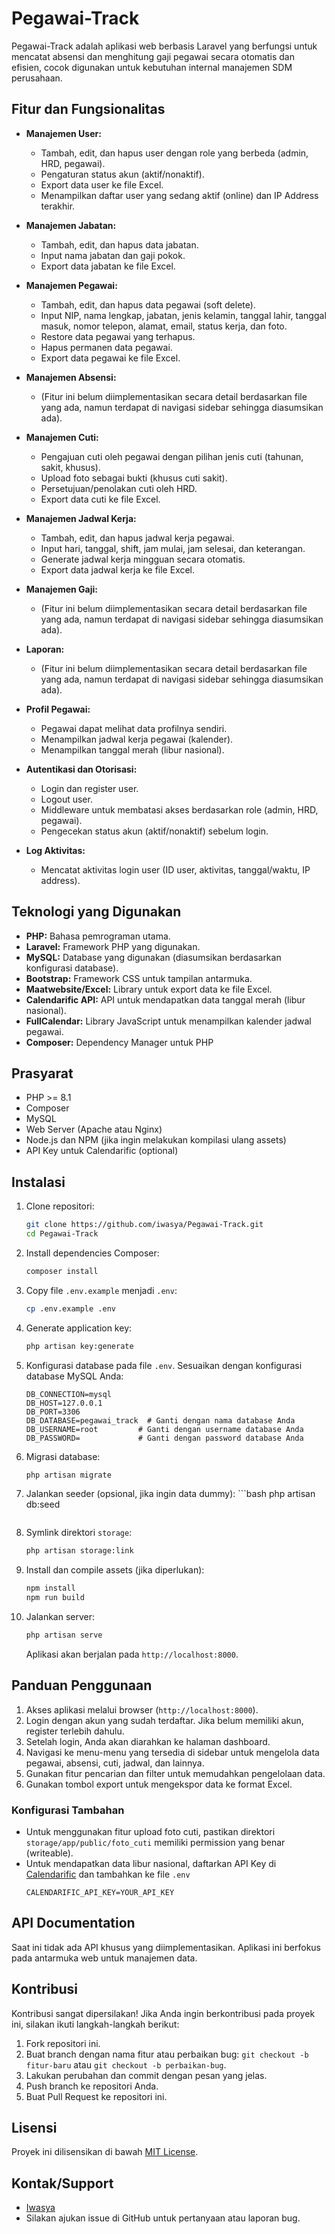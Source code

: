 # Pegawai-Track

Pegawai-Track adalah aplikasi web berbasis Laravel yang berfungsi untuk mencatat absensi dan menghitung gaji pegawai secara otomatis dan efisien, cocok digunakan untuk kebutuhan internal manajemen SDM perusahaan.

## Fitur dan Fungsionalitas

*   **Manajemen User:**
    *   Tambah, edit, dan hapus user dengan role yang berbeda (admin, HRD, pegawai).
    *   Pengaturan status akun (aktif/nonaktif).
    *   Export data user ke file Excel.
    *   Menampilkan daftar user yang sedang aktif (online) dan IP Address terakhir.

*   **Manajemen Jabatan:**
    *   Tambah, edit, dan hapus data jabatan.
    *   Input nama jabatan dan gaji pokok.
    *   Export data jabatan ke file Excel.

*   **Manajemen Pegawai:**
    *   Tambah, edit, dan hapus data pegawai (soft delete).
    *   Input NIP, nama lengkap, jabatan, jenis kelamin, tanggal lahir, tanggal masuk, nomor telepon, alamat, email, status kerja, dan foto.
    *   Restore data pegawai yang terhapus.
    *   Hapus permanen data pegawai.
    *   Export data pegawai ke file Excel.

*   **Manajemen Absensi:**
    *   (Fitur ini belum diimplementasikan secara detail berdasarkan file yang ada, namun terdapat di navigasi sidebar sehingga diasumsikan ada).

*   **Manajemen Cuti:**
    *   Pengajuan cuti oleh pegawai dengan pilihan jenis cuti (tahunan, sakit, khusus).
    *   Upload foto sebagai bukti (khusus cuti sakit).
    *   Persetujuan/penolakan cuti oleh HRD.
    *   Export data cuti ke file Excel.

*   **Manajemen Jadwal Kerja:**
    *   Tambah, edit, dan hapus jadwal kerja pegawai.
    *   Input hari, tanggal, shift, jam mulai, jam selesai, dan keterangan.
    *   Generate jadwal kerja mingguan secara otomatis.
    *   Export data jadwal kerja ke file Excel.

*   **Manajemen Gaji:**
    *   (Fitur ini belum diimplementasikan secara detail berdasarkan file yang ada, namun terdapat di navigasi sidebar sehingga diasumsikan ada).

*   **Laporan:**
    *   (Fitur ini belum diimplementasikan secara detail berdasarkan file yang ada, namun terdapat di navigasi sidebar sehingga diasumsikan ada).

*   **Profil Pegawai:**
    *   Pegawai dapat melihat data profilnya sendiri.
    *   Menampilkan jadwal kerja pegawai (kalender).
    *   Menampilkan tanggal merah (libur nasional).

*   **Autentikasi dan Otorisasi:**
    *   Login dan register user.
    *   Logout user.
    *   Middleware untuk membatasi akses berdasarkan role (admin, HRD, pegawai).
    *   Pengecekan status akun (aktif/nonaktif) sebelum login.

*   **Log Aktivitas:**
    *   Mencatat aktivitas login user (ID user, aktivitas, tanggal/waktu, IP address).

## Teknologi yang Digunakan

*   **PHP:** Bahasa pemrograman utama.
*   **Laravel:** Framework PHP yang digunakan.
*   **MySQL:** Database yang digunakan (diasumsikan berdasarkan konfigurasi database).
*   **Bootstrap:** Framework CSS untuk tampilan antarmuka.
*   **Maatwebsite/Excel:** Library untuk export data ke file Excel.
*   **Calendarific API:** API untuk mendapatkan data tanggal merah (libur nasional).
*   **FullCalendar:** Library JavaScript untuk menampilkan kalender jadwal pegawai.
*   **Composer:** Dependency Manager untuk PHP

## Prasyarat

*   PHP >= 8.1
*   Composer
*   MySQL
*   Web Server (Apache atau Nginx)
*   Node.js dan NPM (jika ingin melakukan kompilasi ulang assets)
*   API Key untuk Calendarific (optional)

## Instalasi

1.  Clone repositori:

    ```bash
    git clone https://github.com/iwasya/Pegawai-Track.git
    cd Pegawai-Track
    ```

2.  Install dependencies Composer:

    ```bash
    composer install
    ```

3.  Copy file `.env.example` menjadi `.env`:

    ```bash
    cp .env.example .env
    ```

4.  Generate application key:

    ```bash
    php artisan key:generate
    ```

5.  Konfigurasi database pada file `.env`.  Sesuaikan dengan konfigurasi database MySQL Anda:

    ```
    DB_CONNECTION=mysql
    DB_HOST=127.0.0.1
    DB_PORT=3306
    DB_DATABASE=pegawai_track  # Ganti dengan nama database Anda
    DB_USERNAME=root         # Ganti dengan username database Anda
    DB_PASSWORD=             # Ganti dengan password database Anda
    ```

6.  Migrasi database:

    ```bash
    php artisan migrate
    ```

7.  Jalankan seeder (opsional, jika ingin data dummy):
        ```bash
    php artisan db:seed
    ```

8.  Symlink direktori `storage`:

    ```bash
    php artisan storage:link
    ```

9.  Install dan compile assets (jika diperlukan):

    ```bash
    npm install
    npm run build
    ```

10. Jalankan server:

    ```bash
    php artisan serve
    ```

    Aplikasi akan berjalan pada `http://localhost:8000`.

## Panduan Penggunaan

1.  Akses aplikasi melalui browser (`http://localhost:8000`).
2.  Login dengan akun yang sudah terdaftar. Jika belum memiliki akun, register terlebih dahulu.
3.  Setelah login, Anda akan diarahkan ke halaman dashboard.
4.  Navigasi ke menu-menu yang tersedia di sidebar untuk mengelola data pegawai, absensi, cuti, jadwal, dan lainnya.
5.  Gunakan fitur pencarian dan filter untuk memudahkan pengelolaan data.
6.  Gunakan tombol export untuk mengekspor data ke format Excel.

### Konfigurasi Tambahan
* Untuk menggunakan fitur upload foto cuti, pastikan direktori `storage/app/public/foto_cuti` memiliki permission yang benar (writeable).
* Untuk mendapatkan data libur nasional, daftarkan API Key di [Calendarific](https://calendarific.com/) dan tambahkan ke file `.env`
    ```
    CALENDARIFIC_API_KEY=YOUR_API_KEY
    ```

## API Documentation

Saat ini tidak ada API khusus yang diimplementasikan.  Aplikasi ini berfokus pada antarmuka web untuk manajemen data.

## Kontribusi

Kontribusi sangat dipersilakan! Jika Anda ingin berkontribusi pada proyek ini, silakan ikuti langkah-langkah berikut:

1.  Fork repositori ini.
2.  Buat branch dengan nama fitur atau perbaikan bug: `git checkout -b fitur-baru` atau `git checkout -b perbaikan-bug`.
3.  Lakukan perubahan dan commit dengan pesan yang jelas.
4.  Push branch ke repositori Anda.
5.  Buat Pull Request ke repositori ini.

## Lisensi

Proyek ini dilisensikan di bawah [MIT License](https://opensource.org/licenses/MIT).


## Kontak/Support

*   [Iwasya](https://github.com/iwasya)
*   Silakan ajukan issue di GitHub untuk pertanyaan atau laporan bug.
